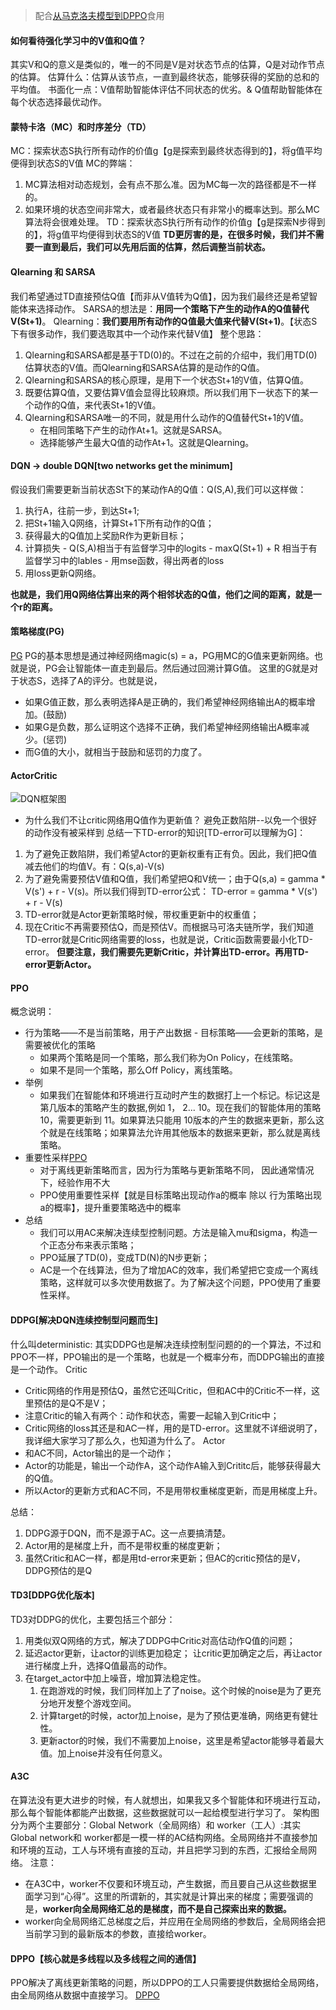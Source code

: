 > 配合[从马克洛夫模型到DPPO](https://zhuanlan.zhihu.com/p/111869532)食用
#### 如何看待强化学习中的V值和Q值？
其实V和Q的意义是类似的，唯一的不同是V是对状态节点的估算，Q是对动作节点的估算。
估算什么：估算从该节点，一直到最终状态，能够获得的奖励的总和的平均值。
书面化一点：V值帮助智能体评估不同状态的优劣。& Q值帮助智能体在每个状态选择最优动作。

#### 蒙特卡洛（MC）和时序差分（TD）
MC：探索状态S执行所有动作的价值g【g是探索到最终状态得到的】，将g值平均便得到状态S的V值
MC的弊端：
1. MC算法相对动态规划，会有点不那么准。因为MC每一次的路径都是不一样的。 
2. 如果环境的状态空间非常大，或者最终状态只有非常小的概率达到。那么MC算法将会很难处理。
TD：探索状态S执行所有动作的价值g【g是探索N步得到的】，将g值平均便得到状态S的V值
**TD更厉害的是，在很多时候，我们并不需要一直到最后，我们可以先用后面的估算，然后调整当前状态。**

#### Qlearning 和 SARSA
我们希望通过TD直接预估Q值【而非从V值转为Q值】，因为我们最终还是希望智能体来选择动作。
SARSA的想法是：**用同一个策略下产生的动作A的Q值替代V(St+1)**。
Qlearning：**我们要用所有动作的Q值最大值来代替V(St+1)**。【状态S下有很多动作，我们要选取其中一个动作来代替V值】
整个思路： 
1. Qlearning和SARSA都是基于TD(0)的。不过在之前的介绍中，我们用TD(0)估算状态的V值。而Qlearning和SARSA估算的是动作的Q值。 
2. Qlearning和SARSA的核心原理，是用下一个状态St+1的V值，估算Q值。 
3. 既要估算Q值，又要估算V值会显得比较麻烦。所以我们用下一状态下的某一个动作的Q值，来代表St+1的V值。 
4. Qlearning和SARSA唯一的不同，就是用什么动作的Q值替代St+1的V值。 
   - 在相同策略下产生的动作At+1。这就是SARSA。 
   - 选择能够产生最大Q值的动作At+1。这就是Qlearning。

 #### DQN -> double DQN[two networks get the minimum]
 假设我们需要更新当前状态St下的某动作A的Q值：Q(S,A),我们可以这样做： 
 1. 执行A，往前一步，到达St+1; 
 2. 把St+1输入Q网络，计算St+1下所有动作的Q值； 
 3. 获得最大的Q值加上奖励R作为更新目标； 
 4. 计算损失 - Q(S,A)相当于有监督学习中的logits - maxQ(St+1) + R 相当于有监督学习中的lables - 用mse函数，得出两者的loss 
 5. 用loss更新Q网络。

**也就是，我们用Q网络估算出来的两个相邻状态的Q值，他们之间的距离，就是一个r的距离。**

#### 策略梯度(PG)
[PG](https://zhuanlan.zhihu.com/p/110881517)
PG的基本思想是通过神经网络magic(s) = a，PG用MC的G值来更新网络。也就是说，PG会让智能体一直走到最后。然后通过回溯计算G值。
这里的G就是对于状态S，选择了A的评分。也就是说， 
- 如果G值正数，那么表明选择A是正确的，我们希望神经网络输出A的概率增加。(鼓励) 
- 如果G是负数，那么证明这个选择不正确，我们希望神经网络输出A概率减少。(惩罚) 
- 而G值的大小，就相当于鼓励和惩罚的力度了。

#### ActorCritic
![DQN框架图](image.png)
+ 为什么我们不让critic网络用Q值作为更新值？ 避免正数陷阱--以免一个很好的动作没有被采样到
总结一下TD-error的知识[TD-error可以理解为G]：
1. 为了避免正数陷阱，我们希望Actor的更新权重有正有负。因此，我们把Q值减去他们的均值V。有：Q(s,a)-V(s)
2. 为了避免需要预估V值和Q值，我们希望把Q和V统一；由于Q(s,a) = gamma * V(s') + r - V(s)。所以我们得到TD-error公式： TD-error = gamma * V(s') + r - V(s)
3. TD-error就是Actor更新策略时候，带权重更新中的权重值；
4. 现在Critic不再需要预估Q，而是预估V。而根据马可洛夫链所学，我们知道TD-error就是Critic网络需要的loss，也就是说，Critic函数需要最小化TD-error。
**但要注意，我们需要先更新Critic，并计算出TD-error。再用TD-error更新Actor。**

#### PPO
概念说明：
+ 行为策略——不是当前策略，用于产出数据 - 目标策略——会更新的策略，是需要被优化的策略
  + 如果两个策略是同一个策略，那么我们称为On Policy，在线策略。
  + 如果不是同一个策略，那么Off Policy，离线策略。
+ 举例
  + 如果我们在智能体和环境进行互动时产生的数据打上一个标记。标记这是第几版本的策略产生的数据,例如 1， 2... 10。现在我们的智能体用的策略 10，需要更新到 11。如果算法只能用 10版本的产生的数据来更新，那么这个就是在线策略；如果算法允许用其他版本的数据来更新，那么就是离线策略。
+ 重要性采样[PPO](https://zhuanlan.zhihu.com/p/111049450)
  + 对于离线更新策略而言，因为行为策略与更新策略不同， 因此通常情况下，经验作用不大
  + PPO使用重要性采样【就是目标策略出现动作a的概率 除以 行为策略出现a的概率】，提升重要策略选中的概率
+ 总结 
  + 我们可以用AC来解决连续型控制问题。方法是输入mu和sigma，构造一个正态分布来表示策略； 
  + PPO延展了TD(0)，变成TD(N)的N步更新； 
  + AC是一个在线算法，但为了增加AC的效率，我们希望把它变成一个离线策略，这样就可以多次使用数据了。为了解决这个问题，PPO使用了重要性采样。

#### DDPG[解决DQN连续控制型问题而生]
什么叫deterministic: 其实DDPG也是解决连续控制型问题的的一个算法，不过和PPO不一样，PPO输出的是一个策略，也就是一个概率分布，而DDPG输出的直接是一个动作。
Critic
+ Critic网络的作用是预估Q，虽然它还叫Critic，但和AC中的Critic不一样，这里预估的是Q不是V；
+ 注意Critic的输入有两个：动作和状态，需要一起输入到Critic中；
+ Critic网络的loss其还是和AC一样，用的是TD-error。这里就不详细说明了，我详细大家学习了那么久，也知道为什么了。
Actor
+ 和AC不同，Actor输出的是一个动作；
+ Actor的功能是，输出一个动作A，这个动作A输入到Crititc后，能够获得最大的Q值。
+ 所以Actor的更新方式和AC不同，不是用带权重梯度更新，而是用梯度上升。

总结：
1. DDPG源于DQN，而不是源于AC。这一点要搞清楚。 
2. Actor用的是梯度上升，而不是带权重的梯度更新； 
3. 虽然Critic和AC一样，都是用td-error来更新；但AC的critic预估的是V，DDPG预估的是Q

#### TD3[DDPG优化版本]
TD3对DDPG的优化，主要包括三个部分： 
1. 用类似双Q网络的方式，解决了DDPG中Critic对高估动作Q值的问题； 
2. 延迟actor更新，让actor的训练更加稳定； 让critic更加确定之后，再让actor进行梯度上升，选择Q值最高的动作。
3. 在target_actor中加上噪音，增加算法稳定性。
   1. 在跑游戏的时候，我们同样加上了了noise。这个时候的noise是为了更充分地开发整个游戏空间。
   2. 计算target的时候，actor加上noise，是为了预估更准确，网络更有健壮性。
   3. 更新actor的时候，我们不需要加上noise，这里是希望actor能够寻着最大值。加上noise并没有任何意义。

#### A3C
在算法没有更大进步的时候，有人就想出，如果我又多个智能体和环境进行互动，那么每个智能体都能产出数据，这些数据就可以一起给模型进行学习了。
架构图分为两个主要部分：Global Network（全局网络）和 worker（工人）:其实Global network和 worker都是一模一样的AC结构网络。全局网络并不直接参加和环境的互动，工人与环境有直接的互动，并且把学习到的东西，汇报给全局网络。
注意：
+ 在A3C中，worker不仅要和环境互动，产生数据，而且要自己从这些数据里面学习到“心得”。这里的所谓新的，其实就是计算出来的梯度；需要强调的是，**worker向全局网络汇总的是梯度，而不是自己探索出来的数据。**
+ worker向全局网络汇总梯度之后，并应用在全局网络的参数后，全局网络会把当前学习到的最新版本的参数，直接给worker。

#### DPPO【核心就是多线程以及多线程之间的通信】
PPO解决了离线更新策略的问题，所以DPPO的工人只需要提供数据给全局网络，由全局网络从数据中直接学习。
[DPPO](https://zhuanlan.zhihu.com/p/111346592)